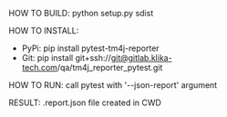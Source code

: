 HOW TO BUILD:
python setup.py sdist

HOW TO INSTALL:
* PyPi: pip install pytest-tm4j-reporter
* Git: pip install git+ssh://git@gitlab.klika-tech.com/qa/tm4j\_reporter\_pytest.git

HOW TO RUN:
call pytest with '--json-report' argument

RESULT:
.report.json file created in CWD
